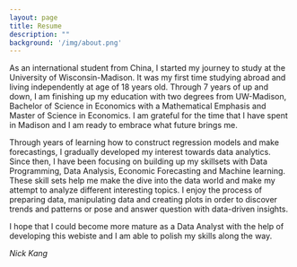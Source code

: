 ```yaml
---
layout: page
title: Resume
description: ""
background: '/img/about.png'
---
```


As an international student from China, I started my journey to study at the University of Wisconsin-Madison. It was my first time studying abroad and living independently at age of 18 years old. Through 7 years of up and down, I am finishing up my education with two degrees from UW-Madison, Bachelor of Science in Economics with a Mathematical Emphasis and Master of Science in Economics. I am grateful for the time that I have spent in Madison and I am ready to embrace what future brings me.

Through years of learning how to construct regression models and make forecastings, I gradually developed my interest towards data analytics. Since then, I have been focusing on building up my skillsets with Data Programming, Data Analysis, Economic Forecasting and Machine learning. These skill sets help me make the dive into the data world and make my attempt to analyze different interesting topics. I enjoy the process of preparing data, manipulating data and creating plots in order to discover trends and patterns or pose and answer question with data-driven insights. 

I hope that I could become more mature as a Data Analyst with the help of developing this webiste and I am able to polish my skills along the way. 

*Nick Kang* 